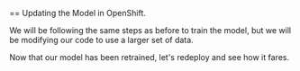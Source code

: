 == Updating the Model in OpenShift.

We will be following the same steps as before to train the model, but we will be modifying our code to use a larger set of data.

Now that our model has been retrained, let's redeploy and see how it fares.
